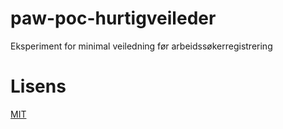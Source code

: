 # paw-poc-hurtigveileder

Eksperiment for minimal veiledning før arbeidssøkerregistrering

# Lisens

[MIT](LICENSE)

